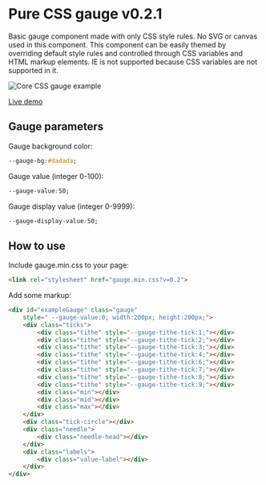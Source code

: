 # Pure CSS gauge v0.2.1
Basic gauge component made with only CSS style rules. No SVG or canvas used in this component. This component can be easily themed by overriding default style rules and controlled through CSS variables and HTML markup elements. IE is not supported because CSS variables are not supported in it.

![Core CSS gauge example](http://cssgauge.peukalo.net/cssgauge3.png)

[Live demo](http://cssgauge.peukalo.net/)

## Gauge parameters
Gauge background color:
```css
--gauge-bg:#dadada;
```

Gauge value (integer 0-100):
```css
--gauge-value:50;
```

Gauge display value (integer 0-9999):
```css
--gauge-display-value:50;
```

## How to use
Include gauge.min.css to your page:

```html
<link rel="stylesheet" href="gauge.min.css?v=0.2">
```
Add some markup:
```html
<div id="exampleGauge" class="gauge" 
    style=" --gauge-value:0; width:200px; height:200px;">
    <div class="ticks">
        <div class="tithe" style="--gauge-tithe-tick:1;"></div>
        <div class="tithe" style="--gauge-tithe-tick:2;"></div>
        <div class="tithe" style="--gauge-tithe-tick:3;"></div>
        <div class="tithe" style="--gauge-tithe-tick:4;"></div>
        <div class="tithe" style="--gauge-tithe-tick:6;"></div>
        <div class="tithe" style="--gauge-tithe-tick:7;"></div>
        <div class="tithe" style="--gauge-tithe-tick:8;"></div>
        <div class="tithe" style="--gauge-tithe-tick:9;"></div>
        <div class="min"></div>
        <div class="mid"></div>
        <div class="max"></div>
    </div>
    <div class="tick-circle"></div>
    <div class="needle">
        <div class="needle-head"></div>
    </div>
    <div class="labels">
        <div class="value-label"></div>
    </div>
</div>
```
